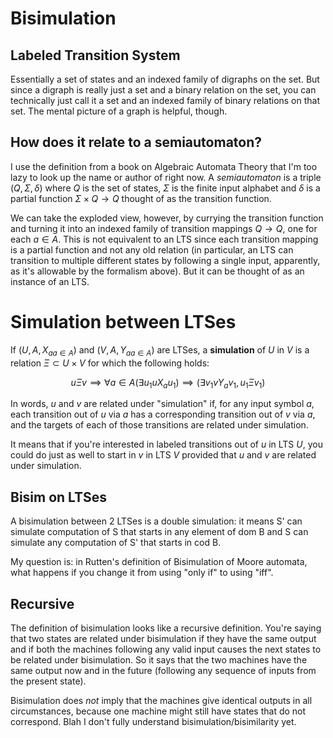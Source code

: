 # Bisimulation

## Labeled Transition System
Essentially a set of states and an indexed family of digraphs on the set. But since a digraph is really just a set and a binary relation on the set, you can technically just call it a set and an indexed family of binary relations on that set. The mental picture of a graph is helpful, though.

## How does it relate to a semiautomaton?

I use the definition from a book on Algebraic Automata Theory that I'm too lazy to look up the name or author of right now. A *semiautomaton* is a triple $(Q, \Sigma, \delta)$ where $Q$ is the set of states, $\Sigma$ is the finite input alphabet and $\delta$ is a partial function $\Sigma \times Q \to Q$ thought of as the transition function.

We can take the exploded view, however, by currying the transition function and turning it into an indexed family of transition mappings $Q \to Q$, one for each $a \in A$. This is not equivalent to an LTS since each transition mapping is a partial function and not any old relation (in particular, an LTS can transition to multiple different states by following a single input, apparently, as it's allowable by the formalism above). But it can be thought of as an instance of an LTS.


# Simulation between LTSes
If $(U, A, {X_a}_{a \in A})$ and $(V, A, {Y_a}_{a \in A})$ are LTSes, a **simulation** of $U$ in $V$ is a relation $\Xi \subset U \times V$ for which the following holds:

$$ u \Xi v \implies \forall a \in A (\exists u_1 u X_a u_1) \implies (\exists v_1 v Y_a v_1, u_1 \Xi v_1)$$

In words, $u$ and $v$ are related under "simulation" if, for any input symbol $a$, each transition out of $u$ via $a$ has a corresponding transition out of $v$ via $a$, and the targets of each of those transitions are related under simulation.

It means that if you're interested in labeled transitions out of $u$ in LTS $U$, you could do just as well to start in $v$ in LTS $V$ provided that $u$ and $v$ are related under simulation.

## Bisim on LTSes

A bisimulation between 2 LTSes is a double simulation: it means S' can simulate computation of S that starts in any element of dom B and S can simulate any computation of S' that starts in cod B.


My question is: in Rutten's definition of Bisimulation of Moore automata, what happens if you change it from using "only if" to using  "iff".



## Recursive

The definition of bisimulation looks like a recursive definition. You're saying that two states are related under bisimulation if they have the same output and if both the machines following any valid input causes the next states to be related under bisimulation. So it says that the two machines have the same output now and in the future (following any sequence of inputs from the present state).

Bisimulation does *not* imply that the machines give identical outputs in all circumstances, because one machine might still have states that do not correspond. Blah I don't fully understand bisimulation/bisimilarity yet.
